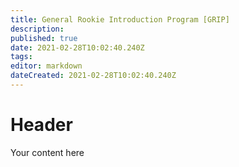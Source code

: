 ```yaml
---
title: General Rookie Introduction Program [GRIP]
description: 
published: true
date: 2021-02-28T10:02:40.240Z
tags: 
editor: markdown
dateCreated: 2021-02-28T10:02:40.240Z
---
```


# Header
Your content here